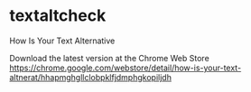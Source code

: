 # textaltcheck
How Is Your Text Alternative

Download the latest version at the Chrome Web Store
https://chrome.google.com/webstore/detail/how-is-your-text-altnerat/hhapmghgllclobpklfjdmphgkopiljdh
